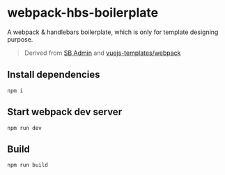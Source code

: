 # webpack-hbs-boilerplate
A webpack &amp; handlebars boilerplate, which is only for template designing purpose.
> Derived from [SB Admin](https://github.com/BlackrockDigital/startbootstrap-sb-admin.git) and [vuejs-templates/webpack](https://github.com/vuejs-templates/webpack)

## Install dependencies
```shell
npm i
```

## Start webpack dev server
```shell
npm run dev
```

## Build
```shell
npm run build
```
